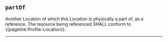 ## `partOf`

Another Location of which this Location is physically a part of, as a reference. The resource being referenced SHALL conform to {{pagelink:Profile-Location}}.

---


